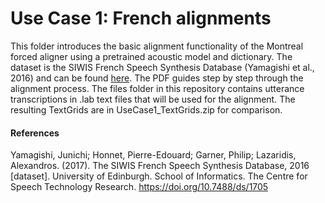# Use Case 1: French alignments
This folder introduces the basic alignment functionality of the Montreal forced aligner using a pretrained acoustic model and dictionary. The dataset is the SIWIS French Speech Synthesis Database (Yamagishi et al., 2016) and can be found [here](https://datashare.ed.ac.uk/handle/10283/2353). The PDF guides step by step through the alignment process. The files folder in this repository contains utterance transcriptions in .lab text files that will be used for the alignment. The resulting TextGrids are in UseCase1_TextGrids.zip for comparison.


#### References
Yamagishi, Junichi; Honnet, Pierre-Edouard; Garner, Philip; Lazaridis, Alexandros. (2017). The SIWIS French Speech Synthesis Database, 2016 [dataset]. University of Edinburgh. School of Informatics. The Centre for Speech Technology Research. https://doi.org/10.7488/ds/1705
